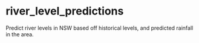 # river_level_predictions
Predict river levels in NSW based off historical levels, and predicted rainfall in the area. 
